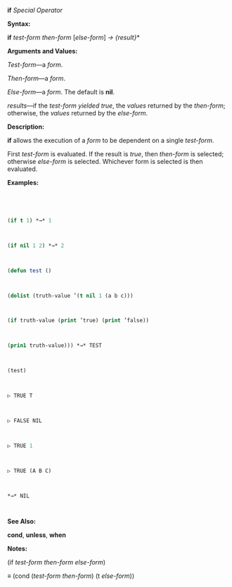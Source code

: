 **if** *Special Operator* 



**Syntax:** 



**if** *test-form then-form* [*else-form*] *→ \{result\}*\* 



**Arguments and Values:** 



*Test-form*—a *form*. 



*Then-form*—a *form*. 



*Else-form*—a *form*. The default is **nil**. 



*results*—if the *test-form yielded true*, the *values* returned by the *then-form*; otherwise, the *values* returned by the *else-form*. 















**Description:** 



**if** allows the execution of a *form* to be dependent on a single *test-form*. 



First *test-form* is evaluated. If the result is *true*, then *then-form* is selected; otherwise *else-form* is selected. Whichever form is selected is then evaluated. 



**Examples:**
```lisp
 



(if t 1) *→* 1 



(if nil 1 2) *→* 2 



(defun test () 



(dolist (truth-value ’(t nil 1 (a b c))) 



(if truth-value (print ’true) (print ’false)) 



(prin1 truth-value))) *→* TEST 



(test) 



▷ TRUE T 



▷ FALSE NIL 



▷ TRUE 1 



▷ TRUE (A B C) 



*→* NIL 




```
**See Also:** 



**cond**, **unless**, **when** 



**Notes:** 



(if *test-form then-form else-form*) 



*≡* (cond (*test-form then-form*) (t *else-form*)) 



